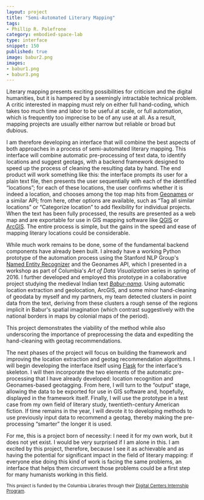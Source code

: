 ```yaml
---
layout: project
title: "Semi-Automated Literary Mapping"
tags:
- Phillip R. Polefrone
category: embodied-space-lab
type: interface
snippet: 150
published: true
image: babur2.png
images:
- babur1.png
- babur3.png
---
```


Literary mapping presents exciting possibilities for criticism and the digital
humanities, but it is hampered by a seemingly intractable technical problem.
A critic interested in mapping must rely on either full hand-coding, which
takes too much time and labor to be useful at scale, or full automation, which
is frequently too imprecise to be of any use at all. As a result, mapping
projects are usually either narrow but reliable or broad but dubious.

I am therefore developing an interface that will combine the best aspects of
both approaches in a process of semi-automated literary mapping. This interface
will combine automatic pre-processing of text data, to identify locations and
suggest geotags, with a backend framework designed to speed up the process of
cleaning the resulting data by hand. The end product will work something like
this: the interface prompts its user for a plain text file, then presents the
user sequentially with each of the identified “locations”; for each of these
locations, the user confirms whether it is indeed a location, and chooses among
the top map hits from [Geonames](http://www.geonames.org/) or a similar API;
from here, other options are available, such as “Tag all similar locations” or
“Categorize location” to add flexibility for individual projects. When the text
has been fully processed, the results are presented as a web map and are
exportable for use in GIS mapping software like [QGIS](http://qgis.org) or
[ArcGIS](http://www.esri.com/software/arcgis). The entire process is simple,
but the gains in the speed and ease of mapping literary locations could be
considerable.

While much work remains to be done, some of the fundamental backend components
have already been built. I already have a working Python prototype of the
automation process using the Stanford NLP Group's [Named Entity
Recognizer](http://nlp.stanford.edu/software/CRF-NER.shtml) and the Geonames
API, which I presented in a workshop as part of Columbia's *Art of Data
Visualization* series in spring of 2016. I further developed and employed this
prototype in a collaborative project studying the medieval Indian text
[*Babur-nama*](https://archive.org/details/baburnama017152mbp). Using automatic
location extraction and geolocation, ArcGIS, and some minor hand-cleaning of
geodata by myself and my partners, my team detected clusters in point data from
the text, deriving from these clusters a rough sense of the regions implicit in
Babur's spatial imagination (which contrast suggestively with the national
borders in maps by colonial maps of the period).

This project demonstrates the viability of the method while also underscoring
the importance of preprocessing the data and expediting the hand-cleaning with
geotag recommendations.

The next phases of the project will focus on building the framework and
improving the location extraction and geotag recommendation algorithms. I will
begin developing the interface itself using [Flask](http://flask.pocoo.org/)
for the interface's skeleton. I will then incorporate the two elements of the
automatic pre-processing that I have already developed: location recognition
and Geonames-based geotagging. From here, I will turn to the “output” stage,
allowing the data to be exported for use in GIS software and, hopefully,
displayed in the framework itself. Finally, I will use the prototype in a test
case from my own field of literary study, twentieth-century American fiction.
If time remains in the year, I will devote it to developing methods to use
previously input data to recommend a geotag, thereby making the pre-processing
“smarter” the longer it is used.

For me, this is a project born of necessity: I need it for my own work, but it
does not yet exist. I would be very surprised if I am alone in this. I am
excited by this project, therefore, because I see it as achievable and as
having the potential for significant impact in the field of literary mapping:
if everyone else doing this kind of work is facing the same problems, an
interface that helps them circumvent those problems could be a first step for
many humanists working in this field.

<sub>This project is funded by the Columbia Libraries through their [Digital
Centers Internship Program](https://blogs.cul.columbia.edu/dcip/).</sub>

